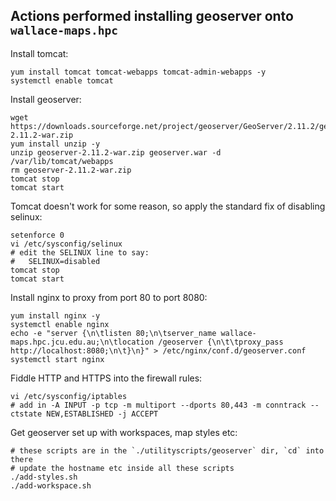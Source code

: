
## Actions performed installing geoserver onto `wallace-maps.hpc`


Install tomcat:

	yum install tomcat tomcat-webapps tomcat-admin-webapps -y
	systemctl enable tomcat


Install geoserver:

	wget https://downloads.sourceforge.net/project/geoserver/GeoServer/2.11.2/geoserver-2.11.2-war.zip
	yum install unzip -y
	unzip geoserver-2.11.2-war.zip geoserver.war -d /var/lib/tomcat/webapps
	rm geoserver-2.11.2-war.zip
	tomcat stop
	tomcat start


Tomcat doesn't work for some reason, so apply the standard fix of disabling selinux:

	setenforce 0
	vi /etc/sysconfig/selinux
	# edit the SELINUX line to say:
	#   SELINUX=disabled
	tomcat stop
	tomcat start


Install nginx to proxy from port 80 to port 8080:

	yum install nginx -y
	systemctl enable nginx
	echo -e "server {\n\tlisten 80;\n\tserver_name wallace-maps.hpc.jcu.edu.au;\n\tlocation /geoserver {\n\t\tproxy_pass http://localhost:8080;\n\t}\n}" > /etc/nginx/conf.d/geoserver.conf
	systemctl start nginx


Fiddle HTTP and HTTPS into the firewall rules:

	vi /etc/sysconfig/iptables
	# add in -A INPUT -p tcp -m multiport --dports 80,443 -m conntrack --ctstate NEW,ESTABLISHED -j ACCEPT


Get geoserver set up with workspaces, map styles etc:

	# these scripts are in the `./utilityscripts/geoserver` dir, `cd` into there
	# update the hostname etc inside all these scripts
	./add-styles.sh
	./add-workspace.sh






